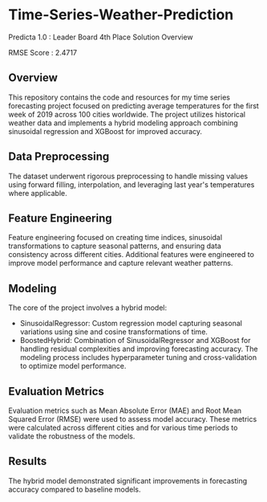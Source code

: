 # Time-Series-Weather-Prediction
Predicta 1.0 : Leader Board 4th Place Solution Overview

RMSE Score : 2.4717

## Overview
This repository contains the code and resources for my time series forecasting project focused on predicting average temperatures for the first week of 2019 across 100 cities worldwide. The project utilizes historical weather data and implements a hybrid modeling approach combining sinusoidal regression and XGBoost for improved accuracy.

## Data Preprocessing

The dataset underwent rigorous preprocessing to handle missing values using forward filling, interpolation, and leveraging last year's temperatures where applicable. 

## Feature Engineering

Feature engineering focused on creating time indices, sinusoidal transformations to capture seasonal patterns, and ensuring data consistency across different cities. Additional features were engineered to improve model performance and capture relevant weather patterns.

## Modeling

The core of the project involves a hybrid model:

- SinusoidalRegressor: Custom regression model capturing seasonal variations using sine and cosine transformations of time.
- BoostedHybrid: Combination of SinusoidalRegressor and XGBoost for handling residual complexities and improving forecasting accuracy.
The modeling process includes hyperparameter tuning and cross-validation to optimize model performance.

## Evaluation Metrics

Evaluation metrics such as Mean Absolute Error (MAE) and Root Mean Squared Error (RMSE) were used to assess model accuracy. These metrics were calculated across different cities and for various time periods to validate the robustness of the models.

## Results

The hybrid model demonstrated significant improvements in forecasting accuracy compared to baseline models. 
